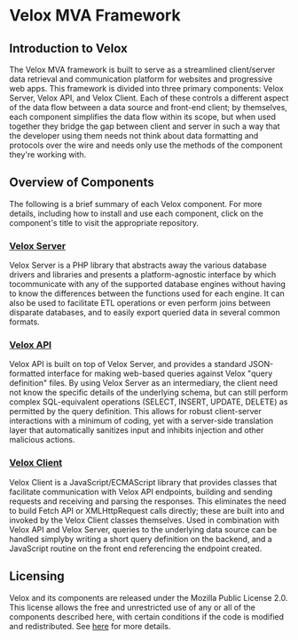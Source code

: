 # Velox MVA Framework

## Introduction to Velox
The Velox MVA framework is built to serve as a streamlined client/server data retrieval and communication platform for
websites and progressive web apps. This framework is divided into three primary components: Velox Server, Velox API,
and Velox Client. Each of these controls a different aspect of the data flow between a data source and front-end client;
by themselves, each component simplifies the data flow within its scope, but when used together they bridge the gap
between client and server in such a way that the developer using them needs not think about data formatting and protocols
over the wire and needs only use the methods of the component they're working with.

## Overview of Components
The following is a brief summary of each Velox component. For more details, including how to install and use each
component, click on the component's title to visit the appropriate repository.

### [Velox Server](https://github.com/KitsuneTech-com/Velox-Server)
Velox Server is a PHP library that abstracts away the various database drivers and libraries and presents a
platform-agnostic interface by which tocommunicate with any of the supported database engines without having to know the
differences between the functions used for each engine. It can also be used to facilitate ETL operations or even perform
joins between disparate databases, and to easily export queried data in several common formats.

### [Velox API](https://github.com/KitsuneTech-com/Velox-API)
Velox API is built on top of Velox Server, and provides a standard JSON-formatted interface for making web-based queries
against Velox "query definition" files. By using Velox Server as an intermediary, the client need not know the specific
details of the underlying schema, but can still perform complex SQL-equivalent operations (SELECT, INSERT, UPDATE, DELETE)
as permitted by the query definition. This allows for robust client-server interactions with a minimum of coding, yet with
a server-side translation layer that automatically sanitizes input and inhibits injection and other malicious actions.

### [Velox Client](https://github.com/KitsuneTech-com/Velox-Client)
Velox Client is a JavaScript/ECMAScript library that provides classes that facilitate communication with Velox API
endpoints, building and sending requests and receiving and parsing the responses. This eliminates the need to build Fetch
API or XMLHttpRequest calls directly; these are built into and invoked by the Velox Client classes themselves. Used in
combination with Velox API and Velox Server, queries to the underlying data source can be handled simplyby writing a short
query definition on the backend, and a JavaScript routine on the front end referencing the endpoint created.

## Licensing
Velox and its components are released under the Mozilla Public License 2.0. This license allows the free and unrestricted
use of any or all of the components described here, with certain conditions if the code is modified and redistributed. See
[here](https://www.mozilla.org/en-US/MPL/2.0/) for more details.
